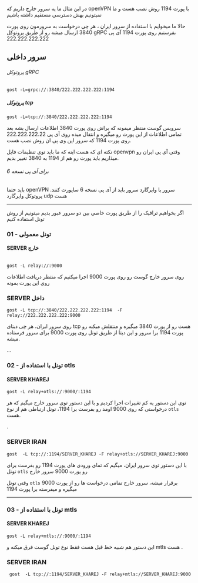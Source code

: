 در این مثال
ما یه سرور خارج داریم که openVPN با پورت 1194 روش نصب هست و ما نمیتونیم بهش دسترسی مستقیم داشته باشیم 

حالا ما میخوایم با استفاده از سرور ایران ، هر چی درخواست به سرورمون روی پورت 3840 ارسال میشه رو از طریق پروتوکل gRPC بفرستیم روی پورت 1194 آی پی 222.222.222.222




## سرور داخلی

###### پروتوکل gRPC

```
gost -L=grpc://:3840/222.222.222.222:1194
```
##### پروتوکل tcp

```
gost -L=tcp://:3840/222.222.222.222:1194
```


سرویس گوست منتظر میمونه که براش روی پورت 3840 اطلاعات ارسال بشه
بعد تمامی اطلاعات از این پورت رو میگیره و انتقال میده روی آی پی 222.222.222.22 روی پورت 1194 که سرور اپن وی پی ان روش نصب هست.

نکته ای که هست اینه که ما باید توی تنظیمات فایل openvpn وقتی آی پی ایران رو میذاریم باید پورت رو هم از 1194 به 3840 تغییر بدیم.


###### برای آی پی نسخه 6

باید حتما openVPN سرور یا وایرگارد سرور باید از آی پی نسخه 6 ساپورت کنند.
پروتوکل وایرگارد udp هست


----

اگر بخواهیم ترافیک را از طریق پورت خاصی بین دو سرور عبور بدیم میتونیم از روش تونل استفاده کنیم

### 01 - تونل معمولی
#### SERVER خارج 
```

gost -L relay://:9000
```
روی سرور خارج گوست رو روی پورت 9000 اجرا میکنیم که منتظر دریافت اطلاعات روی این پورت بمونه

### SERVER داخل

```
gost -L tcp://:3840/222.222.222.222:1194  -F  relay://222.222.222.222:9000
```

روی سرور ایران، هر چی دیتای tcp هست رو از پورت 3840 میگیره و منتقلش میکنه رو پورت 1194 برا سرور  و این دیتا از طریق تونل روی پورت 9000 برای سرور فرستاده میشه.

...

### 02 - تونل با استفاده از otls
#### SERVER KHAREJ

```
gost -L relay+otls://:9000/:1194
```
توی این دستور یه کم تغییرات اجرا کردیم و با این دستور توی سرور خارج میگیم که هر درخواستی که روی 9000 اومد رو بفرست برا 1194، تونل ارتباطی هم از نوع `otls` هست.

.

### SERVER IRAN
```
gost  -L tcp://:1194/SERVER_KHAREJ -F relay+otls://SERVER_KHAREJ:9000
```
با این دستور توی سرور ایران، میگیم که تمای ورودی های پورت 1194 رو بفرست برای تونل `otls` رو پورت 9000 سرور خارج

وقتی تونل `otls` برقرار میشه، سرور خارج تمامی درخواست ها رو از پورت 9000 میگیره و میفرسته برا پورت 1194


---
### 03 - تونل با استفاده از mtls
#### SERVER KHAREJ

```
gost -L relay+mtls://:9000/:1194
```

این دستور هم شبیه خط قبل هست فقط نوع تونل گوست فرق میکنه و mtls هست
.

### SERVER IRAN

```
 gost  -L tcp://:1194/SERVER_KHAREJ -F relay+mtls://SERVER_KHAREJ:9000

```

